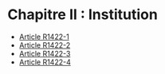 # Chapitre II : Institution

* [Article R1422-1](./LEGIARTI000018536843.md)
* [Article R1422-2](./LEGIARTI000028250640.md)
* [Article R1422-3](./LEGIARTI000018536839.md)
* [Article R1422-4](./LEGIARTI000018536837.md)
